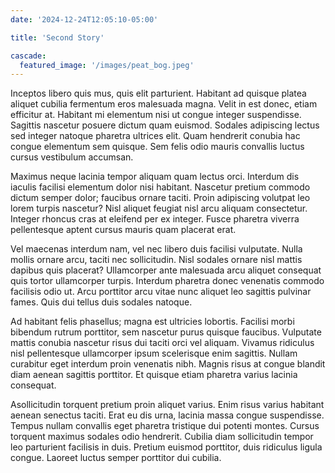 ```yaml
---
date: '2024-12-24T12:05:10-05:00'

title: 'Second Story'

cascade:
  featured_image: '/images/peat_bog.jpeg'
---
```


Inceptos libero quis mus, quis elit parturient. Habitant ad quisque platea aliquet cubilia fermentum eros malesuada magna. Velit in est donec, etiam efficitur at. Habitant mi elementum nisi ut congue integer suspendisse. Sagittis nascetur posuere dictum quam euismod. Sodales adipiscing lectus sed integer natoque pharetra ultrices elit. Quam hendrerit conubia hac congue elementum sem quisque. Sem felis odio mauris convallis luctus cursus vestibulum accumsan.

Maximus neque lacinia tempor aliquam quam lectus orci. Interdum dis iaculis facilisi elementum dolor nisi habitant. Nascetur pretium commodo dictum semper dolor; faucibus ornare taciti. Proin adipiscing volutpat leo lorem turpis nascetur? Nisl aliquet feugiat nisl arcu aliquam consectetur. Integer rhoncus cras at eleifend per ex integer. Fusce pharetra viverra pellentesque aptent cursus mauris quam placerat erat.

Vel maecenas interdum nam, vel nec libero duis facilisi vulputate. Nulla mollis ornare arcu, taciti nec sollicitudin. Nisl sodales ornare nisl mattis dapibus quis placerat? Ullamcorper ante malesuada arcu aliquet consequat quis tortor ullamcorper turpis. Interdum pharetra donec venenatis commodo facilisis odio ut. Arcu porttitor arcu vitae nunc aliquet leo sagittis pulvinar fames. Quis dui tellus duis sodales natoque.

Ad habitant felis phasellus; magna est ultricies lobortis. Facilisi morbi bibendum rutrum porttitor, sem nascetur purus quisque faucibus. Vulputate mattis conubia nascetur risus dui taciti orci vel aliquam. Vivamus ridiculus nisl pellentesque ullamcorper ipsum scelerisque enim sagittis. Nullam curabitur eget interdum proin venenatis nibh. Magnis risus at congue blandit diam aenean sagittis porttitor. Et quisque etiam pharetra varius lacinia consequat.

Asollicitudin torquent pretium proin aliquet varius. Enim risus varius habitant aenean senectus taciti. Erat eu dis urna, lacinia massa congue suspendisse. Tempus nullam convallis eget pharetra tristique dui potenti montes. Cursus torquent maximus sodales odio hendrerit. Cubilia diam sollicitudin tempor leo parturient facilisis in duis. Pretium euismod porttitor, duis ridiculus ligula congue. Laoreet luctus semper porttitor dui cubilia.
